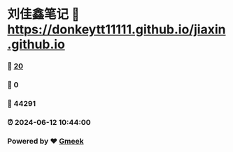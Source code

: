 # 刘佳鑫笔记 :link: https://donkeytt11111.github.io/jiaxin.github.io 
### :page_facing_up: [20](https://donkeytt11111.github.io/jiaxin.github.io/tag.html) 
### :speech_balloon: 0 
### :hibiscus: 44291 
### :alarm_clock: 2024-06-12 10:44:00 
### Powered by :heart: [Gmeek](https://github.com/Meekdai/Gmeek)
